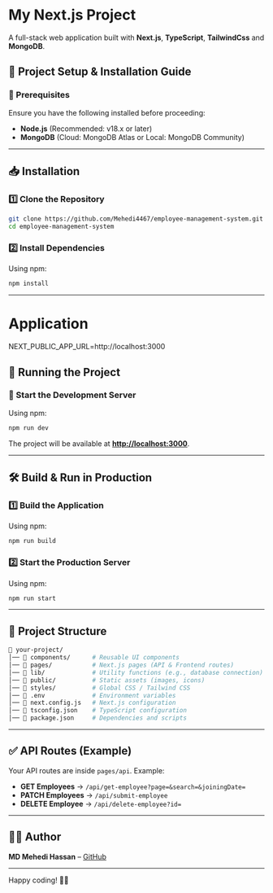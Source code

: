 # My Next.js Project

A full-stack web application built with **Next.js**, **TypeScript**, **TailwindCss** and **MongoDB**.

## 🚀 Project Setup & Installation Guide

### 📌 Prerequisites
Ensure you have the following installed before proceeding:

- **Node.js** (Recommended: v18.x or later)
- **MongoDB** (Cloud: MongoDB Atlas or Local: MongoDB Community) 
---

## 📥 Installation

### 1️⃣ Clone the Repository
```bash
git clone https://github.com/Mehedi4467/employee-management-system.git
cd employee-management-system
```

### 2️⃣ Install Dependencies
Using npm:
```bash
npm install
```

---

# Application
NEXT_PUBLIC_APP_URL=http://localhost:3000

## 🚀 Running the Project

### 🔹 Start the Development Server
Using npm:
```bash
npm run dev
```

The project will be available at **[http://localhost:3000](http://localhost:3000)**.

---

## 🛠️ Build & Run in Production

### 1️⃣ Build the Application
Using npm:
```bash
npm run build
```

### 2️⃣ Start the Production Server
Using npm:
```bash
npm run start
```
---

## 📝 Project Structure
```bash
📂 your-project/
│── 📁 components/      # Reusable UI components
│── 📁 pages/           # Next.js pages (API & Frontend routes)
│── 📁 lib/             # Utility functions (e.g., database connection)
│── 📁 public/          # Static assets (images, icons)
│── 📁 styles/          # Global CSS / Tailwind CSS
│── 📄 .env             # Environment variables
│── 📄 next.config.js   # Next.js configuration
│── 📄 tsconfig.json    # TypeScript configuration
│── 📄 package.json     # Dependencies and scripts
```

---

## ✅ API Routes (Example)
Your API routes are inside `pages/api`. Example:

- **GET Employees** → `/api/get-employee?page=&search=&joiningDate=`
- **PATCH Employees** → `/api/submit-employee`
- **DELETE Employee** → `/api/delete-employee?id=`

---

## 👨‍💻 Author
**MD Mehedi Hassan** – [GitHub](https://github.com/Mehedi4467)

---

Happy coding! 🚀🎯

